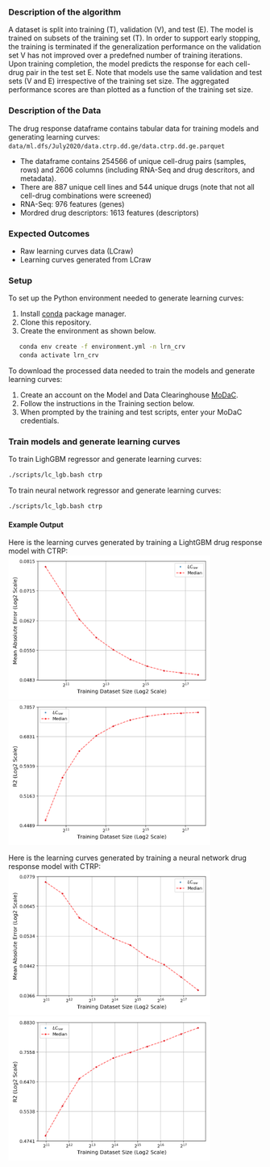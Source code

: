 ### Description of the algorithm
A dataset is split into training (T), validation (V), and test (E). The model is trained on subsets of the training set (T). In order to support early stopping, the training is terminated if the generalization performance on the validation set V has not improved over a predefned number of training iterations. Upon training completion, the model predicts the response for each cell-drug pair in the test set E. Note that models use the same validation and test sets (V and E) irrespective of the training set size. The aggregated performance scores are than plotted as a function of the training set size.

### Description of the Data
The drug response dataframe contains tabular data for training models and generating learning curves: `data/ml.dfs/July2020/data.ctrp.dd.ge/data.ctrp.dd.ge.parquet`
* The dataframe contains 254566 of unique cell-drug pairs (samples, rows) and 2606 columns (including RNA-Seq and drug descritors, and metadata).
* There are 887 unique cell lines and 544 unique drugs (note that not all cell-drug combinations were screened)
* RNA-Seq: 976 features (genes)
* Mordred drug descriptors: 1613 features (descriptors)

### Expected Outcomes
* Raw learning curves data (LCraw)
* Learning curves generated from LCraw

### Setup
To set up the Python environment needed to generate learning curves:
1. Install [conda](https://docs.conda.io/en/latest/) package manager.
2. Clone this repository.
3. Create the environment as shown below.

```bash
   conda env create -f environment.yml -n lrn_crv
   conda activate lrn_crv
```

To download the processed data needed to train the models and generate learning curves:
1. Create an account on the Model and Data Clearinghouse [MoDaC](modac.cancer.gov). 
2. Follow the instructions in the Training section below.
3. When prompted by the training and test scripts, enter your MoDaC credentials.

### Train models and generate learning curves

To train LighGBM regressor and generate learning curves:
```bash
./scripts/lc_lgb.bash ctrp
```

To train neural network regressor and generate learning curves:
```bash
./scripts/lc_lgb.bash ctrp
```

#### Example Output
Here is the learning curves generated by training a LightGBM drug response model with CTRP:
<img src="readme_images/plot_log_scale_lgb/lc.mean_absolute_error.png" alt="drawing" width="400"/> <img src="readme_images/plot_log_scale_lgb/lc.r2.png" alt="drawing" width="400"/>

Here is the learning curves generated by training a neural network drug response model with CTRP:
<img src="readme_images/plot_log_scale_nn_reg0/lc.mean_absolute_error.png" alt="drawing" width="400"/> <img src="readme_images/plot_log_scale_nn_reg0/lc.r2.png" alt="drawing" width="400"/>
